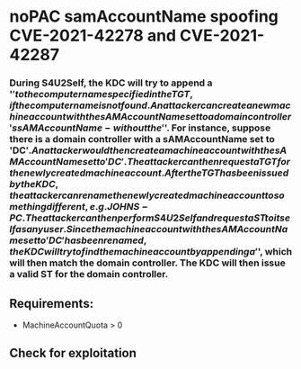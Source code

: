 # noPAC samAccountName spoofing CVE-2021-42278 and CVE-2021-42287

### During S4U2Self, the KDC will try to append a '$' to the computer name specified in the TGT, if the computer name is not found. An attacker can create a new machine account with the sAMAccountName set to a domain controller's sAMAccountName - without the '$'. For instance, suppose there is a domain controller with a sAMAccountName set to 'DC$'. An attacker would then create a machine account with the sAMAccountName set to 'DC'. The attacker can then request a TGT for the newly created machine account. After the TGT has been issued by the KDC, the attacker can rename the newly created machine account to something different, e.g. JOHNS-PC. The attacker can then perform S4U2Self and request a ST to itself as any user. Since the machine account with the sAMAccountName set to 'DC' has been renamed, the KDC will try to find the machine account by appending a '$', which will then match the domain controller. The KDC will then issue a valid ST for the domain controller.

## Requirements:

 - MachineAccountQuota > 0

## Check for exploitation

